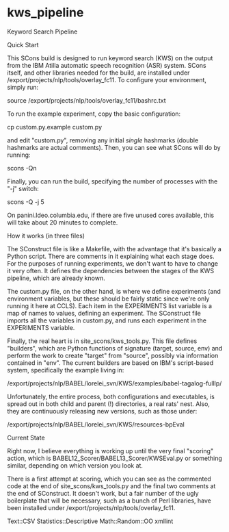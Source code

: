 kws_pipeline
============

Keyword Search Pipeline

Quick Start

This SCons build is designed to run keyword search (KWS) on the output from the IBM Atilla 
automatic speech recognition (ASR) system.  SCons itself, and other libraries needed for 
the build, are installed under /export/projects/nlp/tools/overlay_fc11.  To configure your 
environment, simply run:

  source /export/projects/nlp/tools/overlay_fc11/bashrc.txt

To run the example experiment, copy the basic configuration:

  cp custom.py.example custom.py

and edit "custom.py", removing any initial *single* hashmarks (double hashmarks are actual
comments).  Then, you can see what SCons will do by running:

  scons -Qn

Finally, you can run the build, specifying the number of processes with the "-j" switch:

  scons -Q -j 5

On panini.ldeo.columbia.edu, if there are five unused cores available, this will take about
20 minutes to complete.

How it works (in three files)

The SConstruct file is like a Makefile, with the advantage that it's basically a Python
script.  There are comments in it explaining what each stage does.  For the purposes of
running experiments, we don't want to have to change it very often.  It defines the
dependencies between the stages of the KWS pipeline, which are already known.

The custom.py file, on the other hand, is where we define experiments (and environment
variables, but these should be fairly static since we're only running it here at CCLS).
Each item in the EXPERIMENTS list variable is a map of names to values, defining an
experiment.  The SConstruct file imports all the variables in custom.py, and runs each
experiment in the EXPERIMENTS variable.

Finally, the real heart is in site_scons/kws_tools.py.  This file defines "builders", which
are Python functions of signature (target, source, env) and perform the work to create
"target" from "source", possibly via information contained in "env".  The current builders
are based on IBM's script-based system, specifically the example living in:

  /export/projects/nlp/BABEL/lorelei_svn/KWS/examples/babel-tagalog-fulllp/

Unfortunately, the entire process, both configurations and executables, is spread out in
both child and parent (!) directories, a real rats' nest.  Also, they are continuously
releasing new versions, such as those under:

  /export/projects/nlp/BABEL/lorelei_svn/KWS/resources-bpEval

Current State

Right now, I believe everything is working up until the very final "scoring" action, which
is BABEL12_Scorer/BABEL13_Scorer/KWSEval.py or something similar, depending on which
version you look at.  

There is a first attempt at scoring, which you can see as the commented code at the end of
site_scons/kws_tools.py and the final two comments at the end of SConstruct.  It doesn't
work, but a fair number of the ugly boilerplate that will be necessary, such as a bunch
of Perl libraries, have been installed under /export/projects/nlp/tools/overlay_fc11.

Text::CSV
Statistics::Descriptive
Math::Random::OO
xmllint